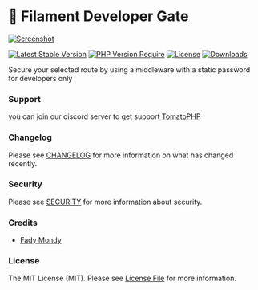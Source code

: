 # 🔐 Filament Developer Gate

[![Screenshot](https://raw.githubusercontent.com/tomatophp/filament-developer-gate/master/arts/3x1io-tomato-developer-gate.jpg)](https://raw.githubusercontent.com/tomatophp/filament-developer-gate/master/arts/3x1io-tomato-developer-gate.jpg)

[![Latest Stable Version](https://camo.githubusercontent.com/d78649fd094e88f494f86bacdcfca63964b0fc74d805140bc9749dc64e682cdb/68747470733a2f2f706f7365722e707567782e6f72672f746f6d61746f7068702f66696c616d656e742d646576656c6f7065722d676174652f76657273696f6e2e737667)](https://packagist.org/packages/tomatophp/filament-developer-gate) [![PHP Version Require](https://camo.githubusercontent.com/3eb691c34659fb9ec99916dfda8437826b4fe20cf1d886a2832acbab64419928/687474703a2f2f706f7365722e707567782e6f72672f746f6d61746f7068702f66696c616d656e742d646576656c6f7065722d676174652f726571756972652f706870)](https://packagist.org/packages/tomatophp/filament-developer-gate) [![License](https://camo.githubusercontent.com/93613b3670c44d7e1124aa41d159e562f63db3135158535ea78765318b07bb96/68747470733a2f2f706f7365722e707567782e6f72672f746f6d61746f7068702f66696c616d656e742d646576656c6f7065722d676174652f6c6963656e73652e737667)](https://packagist.org/packages/tomatophp/filament-developer-gate) [![Downloads](https://camo.githubusercontent.com/29103cb44a96bbb1dcf806d9c332f5b227c0426b15bc7b0ac71b858ac73bafac/68747470733a2f2f706f7365722e707567782e6f72672f746f6d61746f7068702f66696c616d656e742d646576656c6f7065722d676174652f642f746f74616c2e737667)](https://packagist.org/packages/tomatophp/filament-developer-gate)

Secure your selected route by using a middleware with a static password for developers only

### Support

you can join our discord server to get support [TomatoPHP](https://discord.gg/Xqmt35Uh)

### Changelog

Please see [CHANGELOG](https://github.com/tomatophp/filament-developer-gate/blob/master/CHANGELOG.md) for more information on what has changed recently.

### Security

Please see [SECURITY](https://github.com/tomatophp/filament-developer-gate/blob/master/SECURITY.md) for more information about security.

### Credits

* [Fady Mondy](mailto:info@3x1.io)

### License

The MIT License (MIT). Please see [License File](https://github.com/tomatophp/filament-developer-gate/blob/master/LICENSE.md) for more information.
